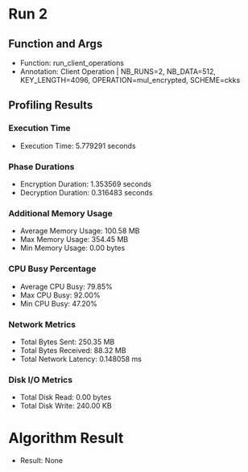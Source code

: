 # Run 2
## Function and Args
- Function: run_client_operations
- Annotation: Client Operation | NB_RUNS=2, NB_DATA=512, KEY_LENGTH=4096, OPERATION=mul_encrypted, SCHEME=ckks
## Profiling Results
### Execution Time
- Execution Time: 5.779291 seconds
### Phase Durations
- Encryption Duration: 1.353569 seconds
- Decryption Duration: 0.316483 seconds
### Additional Memory Usage
- Average Memory Usage: 100.58 MB
- Max Memory Usage: 354.45 MB
- Min Memory Usage: 0.00 bytes
### CPU Busy Percentage
- Average CPU Busy: 79.85%
- Max CPU Busy: 92.00%
- Min CPU Busy: 47.20%
### Network Metrics
- Total Bytes Sent: 250.35 MB
- Total Bytes Received: 88.32 MB
- Total Network Latency: 0.148058 ms
### Disk I/O Metrics
- Total Disk Read: 0.00 bytes
- Total Disk Write: 240.00 KB
# Algorithm Result
- Result: None
